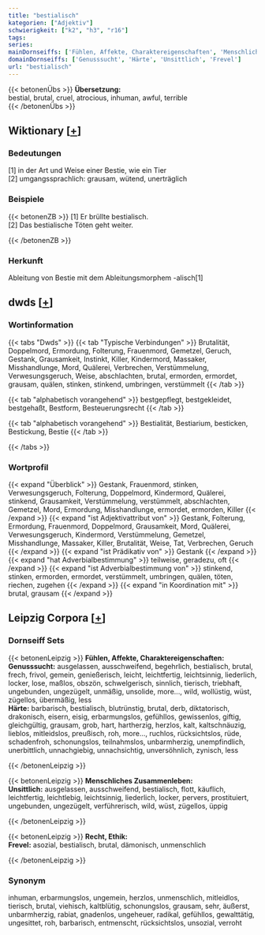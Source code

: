 ```yaml
---
title: "bestialisch"
kategorien: ["Adjektiv"]
schwierigkeit: ["k2", "h3", "r16"]
tags:
series:
mainDornseiffs: ['Fühlen, Affekte, Charaktereigenschaften', 'Menschliches Zusammenleben', 'Recht, Ethik']
domainDornseiffs: ['Genusssucht', 'Härte', 'Unsittlich', 'Frevel']
url: "bestialisch"
---
```


{{< betonenÜbs >}}
**Übersetzung:**  
bestial, brutal, cruel, atrocious, inhuman, awful, terrible  
{{< /betonenÜbs >}}

## Wiktionary [[+](https://de.wiktionary.org/wiki/bestialisch)]

### Bedeutungen
[1] in der Art und Weise einer Bestie, wie ein Tier  
[2] umgangssprachlich: grausam, wütend, unerträglich  

### Beispiele
{{< betonenZB >}}
[1] Er brüllte bestialisch.  
[2] Das bestialische Töten geht weiter.  

{{< /betonenZB >}}
### Herkunft
Ableitung von Bestie mit dem Ableitungsmorphem -alisch[1]  



## dwds [[+](https://www.dwds.de/wb/bestialisch)]

### Wortinformation
{{< tabs "Dwds" >}}
{{< tab "Typische Verbindungen" >}}
Brutalität, Doppelmord, Ermordung, Folterung, Frauenmord, Gemetzel, Geruch, Gestank, Grausamkeit, Instinkt, Killer, Kindermord, Massaker, Misshandlunge, Mord, Quälerei, Verbrechen, Verstümmelung, Verwesungsgeruch, Weise, abschlachten, brutal, ermorden, ermordet, grausam, quälen, stinken, stinkend, umbringen, verstümmelt
{{< /tab >}}

{{< tab "alphabetisch vorangehend" >}}
bestgepflegt, bestgekleidet, bestgehaßt, Bestform, Besteuerungsrecht
{{< /tab >}}

{{< tab "alphabetisch vorangehend" >}}
Bestialität, Bestiarium, besticken, Bestickung, Bestie
{{< /tab >}}

{{< /tabs >}}

### Wortprofil
{{< expand "Überblick" >}} Gestank, Frauenmord, stinken, Verwesungsgeruch, Folterung, Doppelmord, Kindermord, Quälerei, stinkend, Grausamkeit, Verstümmelung, verstümmelt, abschlachten, Gemetzel, Mord, Ermordung, Misshandlunge, ermordet, ermorden, Killer {{< /expand >}}
{{< expand "ist Adjektivattribut von" >}} Gestank, Folterung, Ermordung, Frauenmord, Doppelmord, Grausamkeit, Mord, Quälerei, Verwesungsgeruch, Kindermord, Verstümmelung, Gemetzel, Misshandlunge, Massaker, Killer, Brutalität, Weise, Tat, Verbrechen, Geruch {{< /expand >}}
{{< expand "ist Prädikativ von" >}} Gestank {{< /expand >}}
{{< expand "hat Adverbialbestimmung" >}} teilweise, geradezu, oft {{< /expand >}}
{{< expand "ist Adverbialbestimmung von" >}} stinkend, stinken, ermorden, ermordet, verstümmelt, umbringen, quälen, töten, riechen, zugehen {{< /expand >}}
{{< expand "in Koordination mit" >}} brutal, grausam {{< /expand >}}

## Leipzig Corpora [[+](https://corpora.uni-leipzig.de/en/res?word=bestialisch&corpusId=deu_newscrawl-public_2018)]

### Dornseiff Sets
{{< betonenLeipzig >}}
**Fühlen, Affekte, Charaktereigenschaften:**  
**Genusssucht:** ausgelassen, ausschweifend, begehrlich, bestialisch, brutal, frech, frivol, gemein, genießerisch, leicht, leichtfertig, leichtsinnig, liederlich, locker, lose, maßlos, obszön, schwelgerisch, sinnlich, tierisch, triebhaft, ungebunden, ungezügelt, unmäßig, unsolide, more..., wild, wollüstig, wüst, zügellos, übermäßig, less  
**Härte:** barbarisch, bestialisch, blutrünstig, brutal, derb, diktatorisch, drakonisch, eisern, eisig, erbarmungslos, gefühllos, gewissenlos, giftig, gleichgültig, grausam, grob, hart, hartherzig, herzlos, kalt, kaltschnäuzig, lieblos, mitleidslos, preußisch, roh, more..., ruchlos, rücksichtslos, rüde, schadenfroh, schonungslos, teilnahmslos, unbarmherzig, unempfindlich, unerbittlich, unnachgiebig, unnachsichtig, unversöhnlich, zynisch, less  

{{< /betonenLeipzig >}}


{{< betonenLeipzig >}}
**Menschliches Zusammenleben:**  
**Unsittlich:** ausgelassen, ausschweifend, bestialisch, flott, käuflich, leichtfertig, leichtlebig, leichtsinnig, liederlich, locker, pervers, prostituiert, ungebunden, ungezügelt, verführerisch, wild, wüst, zügellos, üppig  

{{< /betonenLeipzig >}}


{{< betonenLeipzig >}}
**Recht, Ethik:**  
**Frevel:** asozial, bestialisch, brutal, dämonisch, unmenschlich  

{{< /betonenLeipzig >}}

### Synonym
inhuman, erbarmungslos, ungemein, herzlos, unmenschlich, mitleidlos, tierisch, brutal, viehisch, kaltblütig, schonungslos, grausam, sehr, äußerst, unbarmherzig, rabiat, gnadenlos, ungeheuer, radikal, gefühllos, gewalttätig, ungesittet, roh, barbarisch, entmenscht, rücksichtslos, unsozial, verroht

